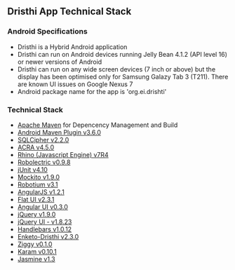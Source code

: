 ## Dristhi App Technical Stack ##

### Android Specifications
* Dristhi is a Hybrid Android application
* Dristhi can run on Android devices running Jelly Bean 4.1.2 (API level 16) or newer versions of Android
* Dristhi can run on any wide screen devices (7 inch or above) but the display has been optimised only for Samsung Galazy Tab 3 (T211). There are known UI issues on Google Nexus 7
* Android package name for the app is 'org.ei.drishti'

### Technical Stack
* [Apache Maven][] for Depencency Management and Build
* [Android Maven Plugin v3.6.0][]
* [SQLCipher v2.2.0][]
* [ACRA v4.5.0][]
* [Rhino (Javascript Engine) v7R4][]
* [Robolectric v0.9.8][]
* [jUnit v4.10][]
* [Mockito v1.9.0][]
* [Robotium v3.1][]
* [AngularJS v1.2.1][]
* [Flat UI v2.3.1][]
* [Angular UI v0.3.0][]
* [jQuery v1.9.0][]
* [jQuery UI - v1.8.23][]
* [Handlebars v1.0.12][]
* [Enketo-Dristhi v2.3.0][]
* [Ziggy v0.1.0][]
* [Karam v0.10.1][]
* [Jasmine v1.3][]


[Apache Maven]: https://maven.apache.org/
[Android Maven Plugin v3.6.0]: https://github.com/dcendents/android-maven-plugin/
[SQLCipher v2.2.0]: http://sqlcipher.net/
[ACRA v4.5.0]: http://acra.ch/
[Rhino (Javascript Engine) v7R4]: https://developer.mozilla.org/en-US/docs/Rhino/
[Robolectric v0.9.8]: http://robolectric.org/
[jUnit v4.10]: http://junit.org/
[Mockito v1.9.0]: https://code.google.com/p/mockito/
[Robotium v3.1]: https://code.google.com/p/robotium/
[AngularJS v1.2.1]: http://www.angularjs.org/
[Flat UI v2.3.1]: https://github.com/designmodo/Flat-UI/
[Angular UI v0.3.0]: http://angular-ui.github.io/
[jQuery v1.9.0]: http://jquery.com/
[jQuery UI - v1.8.23]: http://jqueryui.com/
[Handlebars v1.0.12]: http://handlebarsjs.com/
[Enketo-Dristhi v2.3.0]: https://github.com/MartijnR/enketo-dristhi
[Ziggy v0.1.0]: https://github.com/SEL-Columbia/ziggy
[Karam v0.10.1]: http://karma-runner.github.io/0.10/index.html
[Jasmine v1.3]: http://jasmine.github.io/1.3/introduction.html
